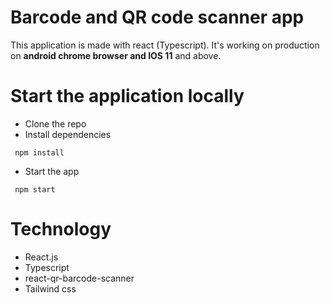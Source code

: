 # Barcode and QR code scanner app

This application is made with react (Typescript). It's working on production on **android chrome browser and IOS 11** and above.

# Start the application locally

- Clone the repo
- Install dependencies
```
 npm install
```
- Start the app

```
 npm start
``` 

# Technology 

- React.js
- Typescript
- react-qr-barcode-scanner
- Tailwind css
